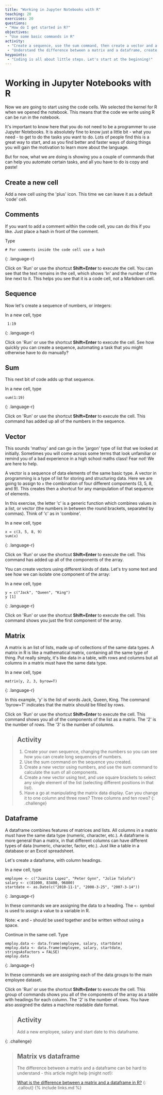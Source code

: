 ```yaml
---
title: "Working in Jupyter Notebooks with R"
teaching: 20
exercises: 20
questions:
- "How do I get started in R?"
objectives:
- "Use some basic commands in R"
activity:
 - "Create a sequence, use the sum command, then create a vector and a matrix"
 - "Understand the difference between a matrix and a dataframe, create and add to a dataframe"
keypoints:
 - "Coding is all about little steps. Let's start at the beginning!"
---
```


# Working in Jupyter Notebooks with R

Now we are going to start using the code cells. We selected the kernel for R when we opened the notebook. This means that the code we write using R can be run in the notebook.

It's important to know here that you do not need to be a programmer to use Jupyter Notebooks. It is absolutely fine to know just a little bit - what you need - to get to do the tasks you want to do. Lots of people find this is a great way to start, and as you find better and faster ways of doing things you will gain the motivation to learn more about the language.

But for now, what we are doing is showing you a couple of commands that can help you automate certain tasks, and all you have to do is copy and paste!

## Create a new cell

Add a new cell using the 'plus' icon. This time we can leave it as a default 'code' cell.

## Comments

If you want to add a comment within the code cell, you can do this if you like. Just place a hash in front of the comment.

Type

~~~
# For comments inside the code cell use a hash
~~~
{: .language-r}

Click on 'Run' or use the  shortcut **Shift+Enter** to execute the cell. You can see that the text remains in the cell, which shows 'In' and the number of the line next to it. This helps you see that it is a code cell, not a Markdown cell.

## Sequence

Now let's create a sequence of numbers, or integers:

In a new cell, type

~~~
 1:19
~~~
{: .language-r}

Click on 'Run' or use the  shortcut **Shift+Enter** to execute the cell. See how quickly you can create a sequence, automating a task that you might otherwise have to do manually?

## Sum

This next bit of code adds up that sequence.

In a new cell, type

~~~
sum(1:19)
~~~
{: .language-r}

Click on 'Run' or use the  shortcut **Shift+Enter** to execute the cell. This command has added up all of the numbers in the sequence.

## Vector

This sounds 'mathsy' and can go in the 'jargon' type of list that we looked at initially. Sometimes you will come across some terms that look unfamiliar or remind you of a bad experience in a high school maths class! Fear not! We are here to help.

A vector is a sequence of data elements of the same basic type.  A vector in programming is a type of list for storing and structuring data.  Here we are going to assign to `x` the combination of four different components (3, 5, 8, and 9). This creates then a shortcut for any manipulation of that sequence of elements.

In this exercise, the letter 'c' is a generic function which combines values in a list, or vector (the numbers in between the round brackets, separated by commas). Think of 'c' as in 'combine'.

In a new cell, type

~~~
x = c(3, 5, 8, 9)
sum(x)
~~~
{: .language-r}

Click on 'Run' or use the  shortcut **Shift+Enter** to execute the cell. This command has added up all of the components of the array.

You can create vectors using different kinds of data. Let's try some text and see how we can isolate one component of the array:

In a new cell, type

~~~
y = c("Jack", "Queen", "King")
y [1]
~~~
{: .language-r}

Click on 'Run' or use the  shortcut **Shift+Enter** to execute the cell. This command shows you just the first component of the array.

## Matrix

A matrix is an list of lists, made up of collections of the same data types.  A matrix in R is like a mathematical matrix, containing all the same type of thing. Put really simply, it's like data in a table, with rows and columns but all columns in a matrix must have the same data type.

In a new cell, type

~~~
matrix(y, 2, 3, byrow=T)
~~~
{: .language-r}

In this example, 'y' is the list of words Jack, Queen, King. The command 'byrow=T' indicates that the matrix should be filled by rows.

Click on 'Run' or use the  shortcut **Shift+Enter** to execute the cell. This command shows you all of the components of the list as a matrix. The '2' is the number of rows. The '3' is the number of columns.


> ## Activity
>
> 1. Create your own sequence, changing the numbers so you can see how you can create long sequences of numbers.
> 2. Use the sum command on the sequence you created.
> 3. Create a new vector using numbers, and use the sum command to calculate the sum of all components.
> 4. Create a new vector using text, and use square brackets to select any single element of the list (selecting different positions in that list).
> 5. Have a go at manipulating the matrix data display. Can you change it to one column and three rows? Three columns and ten rows?
{: .challenge}

## Dataframe

A dataframe combines features of matrices and lists. All columns in a matrix must have the same data type (numeric, character, etc.). A dataframe is more general than a matrix, in that different columns can have different types of data (numeric, character, factor, etc.). Just like a table in a database or an Excel spreadsheet.

Let's create a dataframe, with column headings.

In a new cell, type

~~~
employee <- c("Juanita Lopez", "Peter Gynn", "Jolie Talofa")
salary <- c(81000, 83400, 96800)
startdate <- as.Date(c("2010-11-1", "2008-3-25", "2007-3-14"))
~~~
{: .language-r}

In these commands we are assigning the data to a heading. The `<-` symbol is used to assign a value to a variable in R.

Note: **<** and **-** should be used together and be written without using a space.

Continue in the same cell. Type

~~~
employ.data <- data.frame(employee, salary, startdate)
employ.data <- data.frame(employee, salary, startdate, stringsAsFactors = FALSE)
employ.data
~~~
{: .language-r}

In these commands we are assigning each of the data groups to the main employee dataset.

Click on 'Run' or use the  shortcut **Shift+Enter** to execute the cell. This group of commands shows you all of the components of the array as a table with headings for each column. The '2' is the number of rows. You have also assigned the dates a machine readable date format.


> ## Activity
>
> Add a new employee, salary and start date to this dataframe.
>
{: .challenge}

> ## Matrix vs dataframe
>
> The difference between a matrix and a dataframe can be hard to understand - this article might help (might not!):
>
> [What is the difference between a matrix and a dataframe in R?](https://www.quora.com/What-is-the-difference-between-a-matrix-and-a-dataframe-in-R)
{: .callout}
{% include links.md %}
